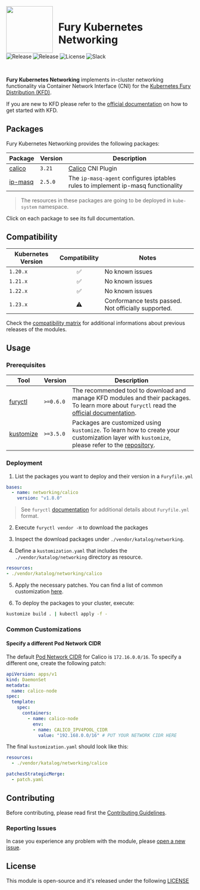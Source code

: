  <img src="https://github.com/sighupio/fury-distribution/blob/master/docs/assets/fury-epta-white.png?raw=true" align="left" width="125" style="margin-right: 15px"/> 

# Fury Kubernetes Networking

![Release](https://img.shields.io/github/v/release/sighupio/fury-kubernetes-networking?label=Module%20Release)
![Release](https://img.shields.io/github/v/release/sighupio/fury-distribution?label=KFD%20Release)
![License](https://img.shields.io/github/license/sighupio/fury-kubernetes-networking?label=License)
![Slack](https://img.shields.io/badge/slack-@kubernetes/fury-yellow.svg?logo=slack&label=Slack)

<br/>

**Fury Kubernetes Networking** implements in-cluster networking functionality via Container Network Interface (CNI) for the [Kubernetes Fury Distribution (KFD)][kfd-repo].

If you are new to KFD please refer to the [official documentation][kfd-docs] on how to get started with KFD.

## Packages

Fury Kubernetes Networking provides the following packages:

|          Package           | Version |                                   Description                                    |
| -------------------------- | ------- | -------------------------------------------------------------------------------- |
| [calico](katalog/calico)   | `3.21`  | [Calico][calico-page] CNI Plugin                                                 |
| [ip-masq](katalog/ip-masq) | `2.5.0` | The `ip-masq-agent` configures iptables rules to implement ip-masq functionality |

> The resources in these packages are going to be deployed in `kube-system` namespace.

Click on each package to see its full documentation.

## Compatibility

| Kubernetes Version |   Compatibility    |                        Notes                        |
| ------------------ | :----------------: | --------------------------------------------------- |
| `1.20.x`           | :white_check_mark: | No known issues                                     |
| `1.21.x`           | :white_check_mark: | No known issues                                     |
| `1.22.x`           | :white_check_mark: | No known issues                                     |
| `1.23.x`           |     :warning:      | Conformance tests passed. Not officially supported. |

Check the [compatibility matrix][compatibility-matrix] for additional informations about previous releases of the modules.

## Usage

### Prerequisites

|            Tool             |  Version  |                                                                          Description                                                                           |
| --------------------------- | --------- | -------------------------------------------------------------------------------------------------------------------------------------------------------------- |
| [furyctl][furyctl-repo]     | `>=0.6.0` | The recommended tool to download and manage KFD modules and their packages. To learn more about `furyctl` read the [official documentation][furyctl-repo]. |
| [kustomize][kustomize-repo] | `>=3.5.0` | Packages are customized using `kustomize`. To learn how to create your customization layer with `kustomize`, please refer to the [repository][kustomize-repo]. |

### Deployment

1. List the packages you want to deploy and their version in a `Furyfile.yml`

```yaml
bases:
  - name: networking/calico
    version: "v1.8.0"
```

> See `furyctl` [documentation][furyctl-repo] for additional details about `Furyfile.yml` format.

2. Execute `furyctl vendor -H` to download the packages

3. Inspect the download packages under `./vendor/katalog/networking`.

4. Define a `kustomization.yaml` that includes the `./vendor/katalog/networking` directory as resource.

```yaml
resources:
- ./vendor/katalog/networking/calico
```

5. Apply the necessary patches. You can find a list of common customization [here](#common-customizations).

6. To deploy the packages to your cluster, execute:

```bash
kustomize build . | kubectl apply -f -
```

### Common Customizations

#### Specify a different Pod Network CIDR

The default [Pod Network CIDR][pod-network-cidr-reference] for Calico is `172.16.0.0/16`.
To specify a different one, create the following patch:

```yaml
apiVersion: apps/v1
kind: DaemonSet
metadata:
  name: calico-node
spec:
  template:
    spec:
      containers:
        - name: calico-node
          env:
          - name: CALICO_IPV4POOL_CIDR
            value: "192.168.0.0/16" # PUT YOUR NETWORK CIDR HERE
```

The final `kustomization.yaml` should look like this:

```yaml
resources:
  - ./vendor/katalog/networking/calico

patchesStrategicMerge:
  - patch.yaml
```

## Contributing

Before contributing, please read first the [Contributing Guidelines](docs/CONTRIBUTING.md).

### Reporting Issues

In case you experience any problem with the module, please [open a new issue](https://github.com/sighupio/fury-kubernetes-networking/issues/new/choose).

## License

This module is open-source and it's released under the following [LICENSE](LICENSE)

<!-- Links -->
[calico-page]: https://github.com/projectcalico/calico
[sighup-page]: https://sighup.io
[kfd-repo]: https://github.com/sighupio/fury-distribution
[furyctl-repo]: https://github.com/sighupio/furyctl
[kustomize-repo]: https://github.com/kubernetes-sigs/kustomize
[kfd-docs]: https://docs.kubernetesfury.com/docs/distribution/
[compatibility-matrix]: docs/COMPATIBILITY_MATRIX.md

[pod-network-cidr-reference]: https://kubernetes.io/docs/setup/production-environment/tools/kubeadm/create-cluster-kubeadm/#initializing-your-control-plane-node
